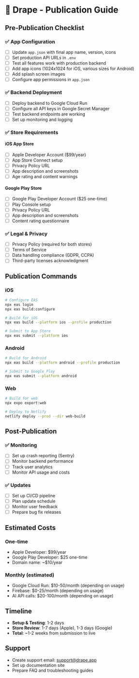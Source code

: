 # 📱 Drape - Publication Guide

## Pre-Publication Checklist

### ✅ App Configuration
- [ ] Update `app.json` with final app name, version, icons
- [ ] Set production API URLs in `.env`
- [ ] Test all features work with production backend
- [ ] Add app icons (1024x1024 for iOS, various sizes for Android)
- [ ] Add splash screen images
- [ ] Configure app permissions in `app.json`

### ✅ Backend Deployment
- [ ] Deploy backend to Google Cloud Run
- [ ] Configure all API keys in Google Secret Manager
- [ ] Test backend endpoints are working
- [ ] Set up monitoring and logging

### ✅ Store Requirements

#### iOS App Store
- [ ] Apple Developer Account ($99/year)
- [ ] App Store Connect setup
- [ ] Privacy Policy URL
- [ ] App description and screenshots
- [ ] Age rating and content warnings

#### Google Play Store
- [ ] Google Play Developer Account ($25 one-time)
- [ ] Play Console setup
- [ ] Privacy Policy URL
- [ ] App description and screenshots
- [ ] Content rating questionnaire

### ✅ Legal & Privacy
- [ ] Privacy Policy (required for both stores)
- [ ] Terms of Service
- [ ] Data handling compliance (GDPR, CCPA)
- [ ] Third-party licenses acknowledgment

## Publication Commands

### iOS
```bash
# Configure EAS
npx eas login
npx eas build:configure

# Build for iOS
npx eas build --platform ios --profile production

# Submit to App Store
npx eas submit --platform ios
```

### Android
```bash
# Build for Android
npx eas build --platform android --profile production

# Submit to Google Play
npx eas submit --platform android
```

### Web
```bash
# Build for web
npx expo export:web

# Deploy to Netlify
netlify deploy --prod --dir web-build
```

## Post-Publication

### ✅ Monitoring
- [ ] Set up crash reporting (Sentry)
- [ ] Monitor backend performance
- [ ] Track user analytics
- [ ] Monitor API usage and costs

### ✅ Updates
- [ ] Set up CI/CD pipeline
- [ ] Plan update schedule
- [ ] Monitor user feedback
- [ ] Prepare bug fix releases

## Estimated Costs

### One-time
- Apple Developer: $99/year
- Google Play Developer: $25 one-time
- Domain name: ~$10/year

### Monthly (estimated)
- Google Cloud Run: $10-50/month (depending on usage)
- Firebase: $0-25/month (depending on usage)
- AI API calls: $20-100/month (depending on usage)

## Timeline
- **Setup & Testing**: 1-2 days
- **Store Review**: 1-7 days (Apple), 1-3 days (Google)
- **Total**: ~1-2 weeks from submission to live

## Support
- Create support email: support@drape.app
- Set up documentation site
- Prepare FAQ and troubleshooting guides
